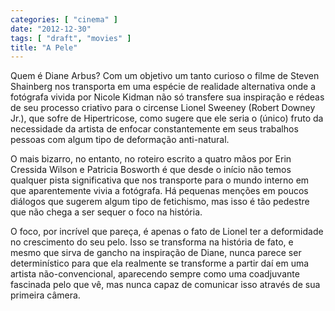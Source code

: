 ```yaml
---
categories: [ "cinema" ]
date: "2012-12-30"
tags: [ "draft", "movies" ]
title: "A Pele"
---
```

Quem é Diane Arbus? Com um objetivo um tanto curioso o filme de Steven
Shainberg nos transporta em uma espécie de realidade alternativa onde a
fotógrafa vivida por Nicole Kidman não só transfere sua inspiração e
rédeas de seu processo criativo para o circense Lionel Sweeney (Robert
Downey Jr.), que sofre de Hipertricose, como sugere que ele seria o
(único) fruto da necessidade da artista de enfocar constantemente em
seus trabalhos pessoas com algum tipo de deformação anti-natural.

O mais bizarro, no entanto, no roteiro escrito a quatro mãos por Erin
Cressida Wilson e Patricia Bosworth é que desde o início não temos
qualquer pista significativa que nos transporte para o mundo interno em
que aparentemente vivia a fotógrafa. Há pequenas menções em poucos
diálogos que sugerem algum tipo de fetichismo, mas isso é tão pedestre
que não chega a ser sequer o foco na história.

O foco, por incrível que pareça, é apenas o fato de Lionel ter a
deformidade no crescimento do seu pelo. Isso se transforma na história de
fato, e mesmo que sirva de gancho na inspiração de Diane, nunca parece
ser determinístico para que ela realmente se transforme a partir daí
em uma artista não-convencional, aparecendo sempre como uma coadjuvante
fascinada pelo que vê, mas nunca capaz de comunicar isso através de
sua primeira câmera.


